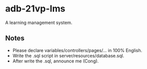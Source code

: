 # adb-21vp-lms
A learning management system.
## Notes
- Please declare variables/controllers/pages/... in 100% English.
- Write the .sql script in server/resources/database.sql.
- After write the .sql, announce me (Cong).
